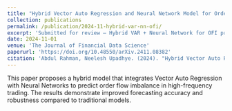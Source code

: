 ```yaml
---
title: "Hybrid Vector Auto Regression and Neural Network Model for Order Flow Imbalance Prediction in High Frequency Trading"
collection: publications
permalink: /publication/2024-11-hybrid-var-nn-ofi/
excerpt: 'Submitted for review — Hybrid VAR + Neural Network for OFI prediction in HFT.'
date: 2024-11-01
venue: 'The Journal of Financial Data Science'
paperurl: 'https://doi.org/10.48550/arXiv.2411.08382'
citation: 'Abdul Rahman, Neelesh Upadhye. (2024). "Hybrid Vector Auto Regression and Neural Network Model for Order Flow Imbalance Prediction in High Frequency Trading." <i>The Journal of Financial Data Science</i>. Submitted for review.'
---
```

This paper proposes a hybrid model that integrates Vector Auto Regression with Neural Networks to predict order flow imbalance in high-frequency trading. The results demonstrate improved forecasting accuracy and robustness compared to traditional models.
